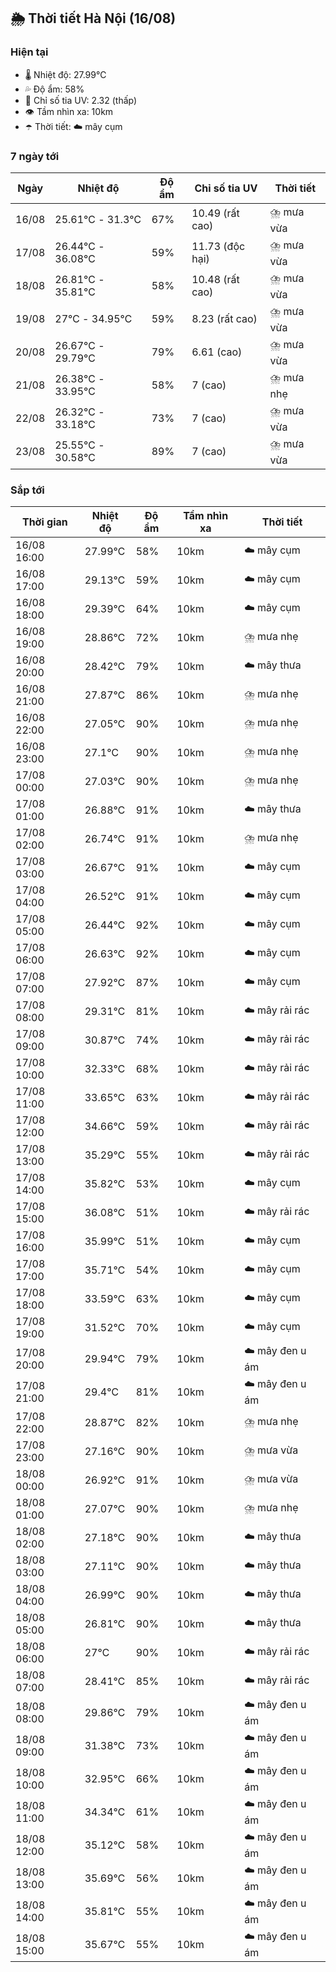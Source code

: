 ## 🌦️ Thời tiết Hà Nội (16/08)

### Hiện tại

- 🌡️ Nhiệt độ: 27.99℃
- 💦 Độ ẩm: 58%
- 🌟 Chỉ số tia UV: 2.32 (thấp)
- 👁️ Tầm nhìn xa: 10km
- ☂️ Thời tiết: ☁️ mây cụm

### 7 ngày tới

| Ngày | Nhiệt độ | Độ ẩm | Chỉ số tia UV | Thời tiết |
| --- | --- | --- | --- | --- |
| 16/08 | 25.61℃ - 31.3℃ | 67% | 10.49 (rất cao) | ⛈️ mưa vừa |
| 17/08 | 26.44℃ - 36.08℃ | 59% | 11.73 (độc hại) | ⛈️ mưa vừa |
| 18/08 | 26.81℃ - 35.81℃ | 58% | 10.48 (rất cao) | ⛈️ mưa vừa |
| 19/08 | 27℃ - 34.95℃ | 59% | 8.23 (rất cao) | ⛈️ mưa vừa |
| 20/08 | 26.67℃ - 29.79℃ | 79% | 6.61 (cao) | ⛈️ mưa vừa |
| 21/08 | 26.38℃ - 33.95℃ | 58% | 7 (cao) | ⛈️ mưa nhẹ |
| 22/08 | 26.32℃ - 33.18℃ | 73% | 7 (cao) | ⛈️ mưa vừa |
| 23/08 | 25.55℃ - 30.58℃ | 89% | 7 (cao) | ⛈️ mưa vừa |

### Sắp tới

| Thời gian | Nhiệt độ | Độ ẩm | Tầm nhìn xa | Thời tiết |
| --- | --- | --- | --- | --- |
| 16/08 16:00 | 27.99℃ | 58% | 10km | ☁️ mây cụm |
| 16/08 17:00 | 29.13℃ | 59% | 10km | ☁️ mây cụm |
| 16/08 18:00 | 29.39℃ | 64% | 10km | ☁️ mây cụm |
| 16/08 19:00 | 28.86℃ | 72% | 10km | ⛈️ mưa nhẹ |
| 16/08 20:00 | 28.42℃ | 79% | 10km | ☁️ mây thưa |
| 16/08 21:00 | 27.87℃ | 86% | 10km | ⛈️ mưa nhẹ |
| 16/08 22:00 | 27.05℃ | 90% | 10km | ⛈️ mưa nhẹ |
| 16/08 23:00 | 27.1℃ | 90% | 10km | ⛈️ mưa nhẹ |
| 17/08 00:00 | 27.03℃ | 90% | 10km | ⛈️ mưa nhẹ |
| 17/08 01:00 | 26.88℃ | 91% | 10km | ☁️ mây thưa |
| 17/08 02:00 | 26.74℃ | 91% | 10km | ⛈️ mưa nhẹ |
| 17/08 03:00 | 26.67℃ | 91% | 10km | ☁️ mây cụm |
| 17/08 04:00 | 26.52℃ | 91% | 10km | ☁️ mây cụm |
| 17/08 05:00 | 26.44℃ | 92% | 10km | ☁️ mây cụm |
| 17/08 06:00 | 26.63℃ | 92% | 10km | ☁️ mây cụm |
| 17/08 07:00 | 27.92℃ | 87% | 10km | ☁️ mây cụm |
| 17/08 08:00 | 29.31℃ | 81% | 10km | ☁️ mây rải rác |
| 17/08 09:00 | 30.87℃ | 74% | 10km | ☁️ mây rải rác |
| 17/08 10:00 | 32.33℃ | 68% | 10km | ☁️ mây rải rác |
| 17/08 11:00 | 33.65℃ | 63% | 10km | ☁️ mây rải rác |
| 17/08 12:00 | 34.66℃ | 59% | 10km | ☁️ mây rải rác |
| 17/08 13:00 | 35.29℃ | 55% | 10km | ☁️ mây rải rác |
| 17/08 14:00 | 35.82℃ | 53% | 10km | ☁️ mây cụm |
| 17/08 15:00 | 36.08℃ | 51% | 10km | ☁️ mây rải rác |
| 17/08 16:00 | 35.99℃ | 51% | 10km | ☁️ mây cụm |
| 17/08 17:00 | 35.71℃ | 54% | 10km | ☁️ mây cụm |
| 17/08 18:00 | 33.59℃ | 63% | 10km | ☁️ mây cụm |
| 17/08 19:00 | 31.52℃ | 70% | 10km | ☁️ mây cụm |
| 17/08 20:00 | 29.94℃ | 79% | 10km | ☁️ mây đen u ám |
| 17/08 21:00 | 29.4℃ | 81% | 10km | ☁️ mây đen u ám |
| 17/08 22:00 | 28.87℃ | 82% | 10km | ⛈️ mưa nhẹ |
| 17/08 23:00 | 27.16℃ | 90% | 10km | ⛈️ mưa vừa |
| 18/08 00:00 | 26.92℃ | 91% | 10km | ⛈️ mưa vừa |
| 18/08 01:00 | 27.07℃ | 90% | 10km | ⛈️ mưa nhẹ |
| 18/08 02:00 | 27.18℃ | 90% | 10km | ☁️ mây thưa |
| 18/08 03:00 | 27.11℃ | 90% | 10km | ☁️ mây thưa |
| 18/08 04:00 | 26.99℃ | 90% | 10km | ☁️ mây thưa |
| 18/08 05:00 | 26.81℃ | 90% | 10km | ☁️ mây thưa |
| 18/08 06:00 | 27℃ | 90% | 10km | ☁️ mây rải rác |
| 18/08 07:00 | 28.41℃ | 85% | 10km | ☁️ mây rải rác |
| 18/08 08:00 | 29.86℃ | 79% | 10km | ☁️ mây đen u ám |
| 18/08 09:00 | 31.38℃ | 73% | 10km | ☁️ mây đen u ám |
| 18/08 10:00 | 32.95℃ | 66% | 10km | ☁️ mây đen u ám |
| 18/08 11:00 | 34.34℃ | 61% | 10km | ☁️ mây đen u ám |
| 18/08 12:00 | 35.12℃ | 58% | 10km | ☁️ mây đen u ám |
| 18/08 13:00 | 35.69℃ | 56% | 10km | ☁️ mây đen u ám |
| 18/08 14:00 | 35.81℃ | 55% | 10km | ☁️ mây đen u ám |
| 18/08 15:00 | 35.67℃ | 55% | 10km | ☁️ mây đen u ám |
